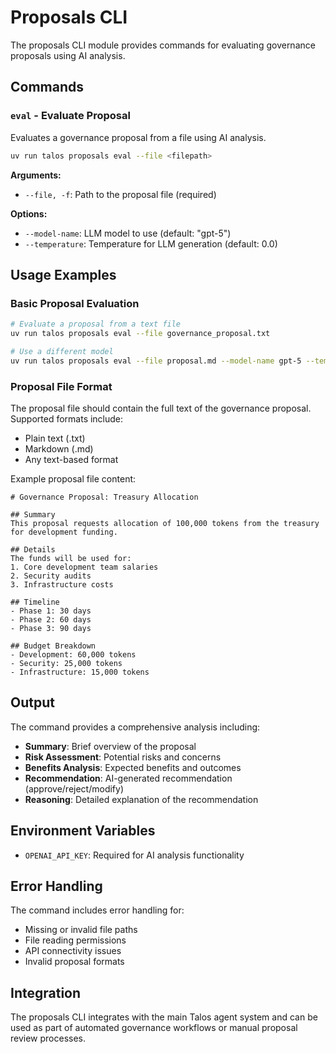 # Proposals CLI

The proposals CLI module provides commands for evaluating governance proposals using AI analysis.

## Commands

### `eval` - Evaluate Proposal

Evaluates a governance proposal from a file using AI analysis.

```bash
uv run talos proposals eval --file <filepath>
```

**Arguments:**
- `--file, -f`: Path to the proposal file (required)

**Options:**
- `--model-name`: LLM model to use (default: "gpt-5")
- `--temperature`: Temperature for LLM generation (default: 0.0)

## Usage Examples

### Basic Proposal Evaluation

```bash
# Evaluate a proposal from a text file
uv run talos proposals eval --file governance_proposal.txt

# Use a different model
uv run talos proposals eval --file proposal.md --model-name gpt-5 --temperature 0.1
```

### Proposal File Format

The proposal file should contain the full text of the governance proposal. Supported formats include:

- Plain text (.txt)
- Markdown (.md)
- Any text-based format

Example proposal file content:
```
# Governance Proposal: Treasury Allocation

## Summary
This proposal requests allocation of 100,000 tokens from the treasury for development funding.

## Details
The funds will be used for:
1. Core development team salaries
2. Security audits
3. Infrastructure costs

## Timeline
- Phase 1: 30 days
- Phase 2: 60 days
- Phase 3: 90 days

## Budget Breakdown
- Development: 60,000 tokens
- Security: 25,000 tokens
- Infrastructure: 15,000 tokens
```

## Output

The command provides a comprehensive analysis including:

- **Summary**: Brief overview of the proposal
- **Risk Assessment**: Potential risks and concerns
- **Benefits Analysis**: Expected benefits and outcomes
- **Recommendation**: AI-generated recommendation (approve/reject/modify)
- **Reasoning**: Detailed explanation of the recommendation

## Environment Variables

- `OPENAI_API_KEY`: Required for AI analysis functionality

## Error Handling

The command includes error handling for:
- Missing or invalid file paths
- File reading permissions
- API connectivity issues
- Invalid proposal formats

## Integration

The proposals CLI integrates with the main Talos agent system and can be used as part of automated governance workflows or manual proposal review processes.
